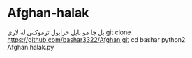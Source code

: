 # Afghan-halak
بل چا مو بایل خرابول ترموکس له لاری
git clone https://github.com/bashar3322/Afghan.git
cd bashar
python2 Afghan.halak.py
 

